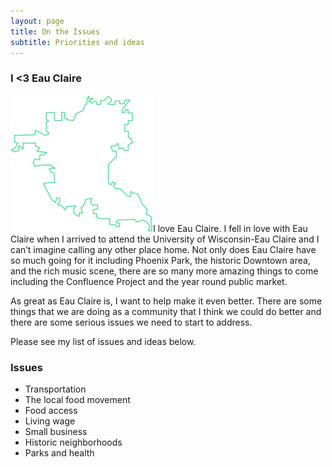 ```yaml
---
layout: page
title: On the Issues
subtitle: Priorities and ideas
---
```


### I <3 Eau Claire

<img src="/img/Eau_Claire_outline.png" class="pull-right img-right">I love Eau Claire. I fell in love with Eau Claire when I arrived to attend the University of Wisconsin-Eau Claire and I can’t imagine calling any other place home. Not only does Eau Claire have so much going for it including Phoenix Park, the historic Downtown area, and the rich music scene, there are so many more amazing things to come including the Confluence Project and the year round public market. 

As great as Eau Claire is, I want to help make it even better. There are some things that we are doing as a community that I think we could do better and there are some serious issues we need to start to address. 

Please see my list of issues and ideas below. 


### Issues

- Transportation
- The local food movement
- Food access
- Living wage
- Small business
- Historic neighborhoods
- Parks and health
